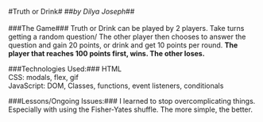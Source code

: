 #Truth or Drink#
##*by Dilya Joseph*##
<br>
<br>
###The Game###
Truth or Drink can be played by 2 players.
Take turns getting a random question/
The other player then chooses to answer the question and gain 20 points, or drink and get 10 points per round.
**The player that reaches 100 points first, wins. The other loses.**

###Technologies Used:###
HTML<br>
CSS: modals, flex, gif<br>
JavaScript: DOM, Classes, functions, event listeners, conditionals<br>

###Lessons/Ongoing Issues:###
I learned to stop overcomplicating things. Especially with using the Fisher-Yates shuffle. The more simple, the better.


